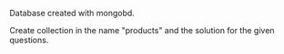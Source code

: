 Database created with mongobd.

Create collection in the name "products" and the solution for the given questions.